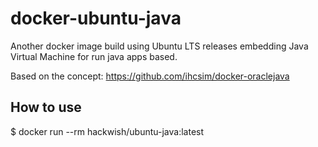 # docker-ubuntu-java

Another docker image build using Ubuntu LTS releases embedding Java Virtual Machine for run java apps based.

Based on the concept: https://github.com/ihcsim/docker-oraclejava

## How to use

$ docker run --rm hackwish/ubuntu-java:latest
